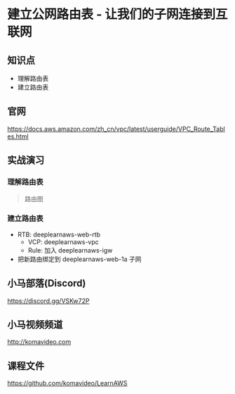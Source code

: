 建立公网路由表 - 让我们的子网连接到互联网
===================================

## 知识点

* 理解路由表
* 建立路由表

## 官网

https://docs.aws.amazon.com/zh_cn/vpc/latest/userguide/VPC_Route_Tables.html

## 实战演习

### 理解路由表

> 路由图

### 建立路由表

+ RTB: deeplearnaws-web-rtb
  * VCP: deeplearnaws-vpc
  * Rule: 加入 deeplearnaws-igw
+ 把新路由绑定到 deeplearnaws-web-1a 子网

## 小马部落(Discord)

https://discord.gg/VSKw72P

## 小马视频频道

http://komavideo.com

## 课程文件

https://github.com/komavideo/LearnAWS
